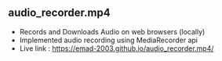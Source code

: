 ## audio_recorder.mp4
- Records and Downloads Audio on web browsers (locally)
- Implemented audio recording using MediaRecorder api
- Live link : https://emad-2003.github.io/audio_recorder.mp4/
